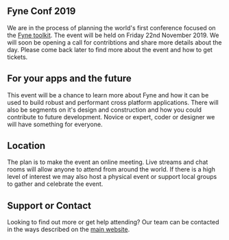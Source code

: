 ## Fyne Conf 2019

We are in the process of planning the world's first conference focused on the [Fyne toolkit](https://github.com/fyne-io/fyne).
The event will be held on Friday 22nd November 2019.
We will soon be opening a call for contribtions and share more details about the day.
Please come back later to find more about the event and how to get tickets.

## For your apps and the future

This event will be a chance to learn more about Fyne and how it can be used
to build robust and performant cross platform applications.
There will also be segments on it's design and construction and how you could
contribute to future development.
Novice or expert, coder or designer we will have something for everyone.

## Location

The plan is to make the event an online meeting. Live streams and chat
rooms will allow anyone to attend from around the world.
If there is a high level of interest we may also host a physical event or
support local groups to gather and celebrate the event.

## Support or Contact

Looking to find out more or get help attending? Our team can be contacted
in the ways described on the [main website](https://fyne.io/#contact).
